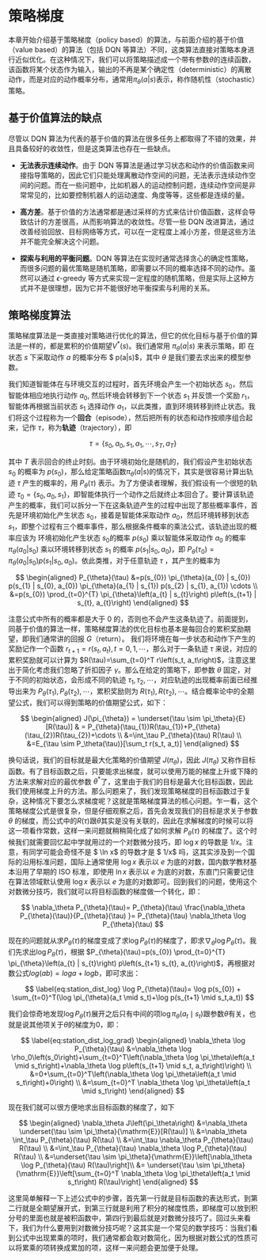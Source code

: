 # 策略梯度


本章开始介绍基于策略梯度（policy based）的算法，与前面介绍的基于价值（value based）的算法（包括 DQN 等算法）不同，这类算法直接对策略本身进行近似优化。在这种情况下，我们可以将策略描述成一个带有参数$\theta$的连续函数，该函数将某个状态作为输入，输出的不再是某个确定性（deterministic）的离散动作，而是对应的动作概率分布，通常用$\pi_{\theta}(a|s)$表示，称作随机性（stochastic）策略。

## 基于价值算法的缺点

尽管以 DQN 算法为代表的基于价值的算法在很多任务上都取得了不错的效果，并且具备较好的收敛性，但是这类算法也存在一些缺点。

* **无法表示连续动作**。由于 DQN 等算法是通过学习状态和动作的价值函数来间接指导策略的，因此它们只能处理离散动作空间的问题，无法表示连续动作空间的问题。而在一些问题中，比如机器人的运动控制问题，连续动作空间是非常常见的，比如要控制机器人的运动速度、角度等等，这些都是连续的量。

* **高方差**。基于价值的方法通常都是通过采样的方式来估计价值函数，这样会导致估计的方差很高，从而影响算法的收敛性。尽管一些 DQN 改进算法，通过改善经验回放、目标网络等方式，可以在一定程度上减小方差，但是这些方法并不能完全解决这个问题。

* **探索与利用的平衡问题**。DQN 等算法在实现时通常选择贪心的确定性策略，而很多问题的最优策略是随机策略，即需要以不同的概率选择不同的动作。虽然可以通过 $\epsilon$-greedy 等方式来实现一定程度的随机策略，但是实际上这种方式并不是很理想，因为它并不能很好地平衡探索与利用的关系。

## 策略梯度算法

策略梯度算法是一类直接对策略进行优化的算法，但它的优化目标与基于价值的算法是一样的，都是累积的价值期望$V^{*}(s)$。我们通常用 $\pi_{\theta}(a|s)$ 来表示策略，即 在状态 $s$ 下采取动作 $a$ 的概率分布 $ p(a|s)$，其中 $\theta$ 是我们要去求出来的模型参数。

我们知道智能体在与环境交互的过程时，首先环境会产生一个初始状态 $s_0$，然后智能体相应地执行动作 $a_0$, 然后环境会转移到下一个状态 $s_1$ 并反馈一个奖励 $r_1$，智能体再根据当前状态 $s_1$ 选择动作 $a_1$，以此类推，直到环境转移到终止状态。我们将这个过程称为一个**回合**（episode），然后把所有的状态和动作按顺序组合起来，记作 $\tau$，称为**轨迹**（trajectory），即

$$
\tau=\left\{s_{0}, a_{0}, s_{1}, a_{1}, \cdots, s_{T}, a_{T}\right\}
$$

其中 $T$ 表示回合的终止时刻。由于环境初始化是随机的，我们假设产生初始状态 $s_0$ 的概率为 $p(s_0)$，那么给定策略函数$\pi_{\theta}(a|s)$的情况下，其实是很容易计算出轨迹 $\tau$ 产生的概率的，用 $P_{\theta}(\tau)$ 表示。为了方便读者理解，我们假设有一个很短的轨迹 $\tau_0 = \{s_0,a_0,s_1\}$，即智能体执行一个动作之后就终止本回合了。要计算该轨迹产生的概率，我们可以拆分一下在这条轨迹产生的过程中出现了那些概率事件，首先是环境初始化产生状态 $s_0$，接着是智能体采取动作 $a_0$，然后环境转移到状态 $s_1$，即整个过程有三个概率事件，那么根据条件概率的乘法公式，该轨迹出现的概率应该为 环境初始化产生状态 $s_0$的概率 $p(s_0)$ 乘以智能体采取动作 $a_0$ 的概率 $\pi_{\theta}(a_0|s_0)$ 乘以环境转移到状态 $s_1$ 的概率 $p(s_1|s_0,a_0)$，即 $P_{\theta}(\tau_0) = \pi_{\theta}(a_0|s_0)p(s_1|s_0,a_0)$。依此类推，对于任意轨迹 $\tau$ ，其产生的概率为

$$
\begin{aligned}
P_{\theta}(\tau)
&=p(s_{0}) \pi_{\theta}(a_{0} | s_{0}) p(s_{1} | s_{0}, a_{0}) \pi_{\theta}(a_{1} | s_{1}) p(s_{2} | s_{1}, a_{1}) \cdots \\
&=p(s_{0}) \prod_{t=0}^{T} \pi_{\theta}\left(a_{t} | s_{t}\right) p\left(s_{t+1} | s_{t}, a_{t}\right)
\end{aligned}
$$

注意公式中所有的概率都是大于 0 的，否则也不会产生这条轨迹了。前面提到，同基于价值的算法一样，策略梯度算法的优化目标也基本是每回合的累积奖励期望，即我们通常讲的回报 $G$（return）。 我们将环境在每一步状态和动作下产生的奖励记作一个函数 $r_{t+1}=r(s_t,a_t),t=0,1,\cdots$，那么对于一条轨迹 $\tau$ 来说，对应的累积奖励就可以计算为 $R(\tau)=\sum_{t=0}^T r\left(s_t, a_t\right)$，注意这里出于简化考虑我们忽略了折扣因子 $\gamma$。那么在给定的策略下，即参数 $\theta$ 固定，对于不同的初始状态，会形成不同的轨迹 $\tau_{1},\tau_{2},\cdots$，对应轨迹的出现概率前面已经推导出来为 $P_{\theta}(\tau_{1}),P_{\theta}(\tau_{2}),\cdots$，累积奖励则为 $R(\tau_{1}),R(\tau_{2}),\cdots$。结合概率论中的全期望公式，我们可以得到策略的价值期望公式，如下：

$$
\begin{aligned}
J(\pi_{\theta}) = \underset{\tau \sim \pi_\theta}{E}[R(\tau)] 
& = P_{\theta}(\tau_{1})R(\tau_{1})+P_{\theta}(\tau_{2})R(\tau_{2})+\cdots \\
&=\int_\tau P_{\theta}(\tau) R(\tau) \\ 
&=E_{\tau \sim P_\theta(\tau)}[\sum_t r(s_t, a_t)] 
\end{aligned}
$$

换句话说，我们的目标就是最大化策略的价值期望 $J(\pi_{\theta})$，因此 $J(\pi_{\theta})$ 又称作目标函数。有了目标函数之后，只要能求出梯度，就可以使用万能的梯度上升或下降的方法来求解对应的最优参数 $\theta^*$了，这里由于我们的目标是最大化目标函数，因此我们使用梯度上升的方法。那么问题来了，我们发现策略梯度的目标函数过于复杂，这种情况下要怎么求梯度呢？这就是策略梯度算法的核心问题。乍一看，这个策略梯度公式是很复杂，但是仔细观察之后，首先会发现我们的目标是求关于参数 $\theta$ 的梯度，而公式中的$R(\tau)$跟$\theta$其实是没有关联的，因此在求解梯度的时候可以将这一项看作常数，这样一来问题就稍稍简化成了如何求解 $P_{\theta}(\tau)$ 的梯度了。这个时候我们就需要回忆起中学就用过的一个对数微分技巧，即 $\log x$ 的导数是 $1/x$。注意，有同学可能会奇怪不是 $ \ln x$ 的导数才是 $ 1/x$ 吗，这其实涉及到一个国际的沿用标准问题，国际上通常使用 $\log x$ 表示以 $e$ 为底的对数，国内数学教材基本沿用了早期的 ISO 标准，即使用 $\ln x$ 表示以 $e$ 为底的对数，东直门只需要记住在算法领域默认使用 $\log x$ 表示以 $e$ 为底的对数即可。回到我们的问题，使用这个对数微分技巧，我们就可以将目标函数的梯度做一个转化，即：

$$
\nabla_\theta P_{\theta}(\tau)= P_{\theta}(\tau) \frac{\nabla_\theta P_{\theta}(\tau)}{P_{\theta}(\tau) }= P_{\theta}(\tau) \nabla_\theta \log P_{\theta}(\tau)
$$


现在的问题就从求$P_{\theta}(\tau)$的梯度变成了求$\log P_{\theta}(\tau)$的梯度了，即求$\nabla_\theta \log P_{\theta}(\tau)$。我们先求出$\log P_{\theta}(\tau)$，根据 $P_{\theta}(\tau)=p(s_{0}) \prod_{t=0}^{T} \pi_{\theta}\left(a_{t} | s_{t}\right) p\left(s_{t+1}  s_{t}, a_{t}\right)$，再根据对数公式$log (ab) = log a + log b$，即可求出：

$$
\label{eq:station_dist_log}
\log P_{\theta}(\tau)= \log p(s_{0})  +  \sum_{t=0}^T(\log \pi_{\theta}(a_t \mid s_t)+\log p(s_{t+1} \mid s_t,a_t))
$$

我们会惊奇地发现$\log P_{\theta}(\tau)$展开之后只有中间的项$\log \pi_{\theta}(a_t \mid s_t)$跟参数$\theta$有关，也就是说其他项关于$\theta$的梯度为0，即：

$$
\label{eq:station_dist_log_grad}
\begin{aligned}
\nabla_\theta \log P_{\theta}(\tau) &=\nabla_\theta \log \rho_0\left(s_0\right)+\sum_{t=0}^T\left(\nabla_\theta \log \pi_\theta\left(a_t \mid s_t\right)+\nabla_\theta \log p\left(s_{t+1} \mid s_t, a_t\right)\right) \\
&=0+\sum_{t=0}^T\left(\nabla_\theta \log \pi_\theta\left(a_t \mid s_t\right)+0\right) \\
&=\sum_{t=0}^T \nabla_\theta \log \pi_\theta\left(a_t \mid s_t\right)
\end{aligned}
$$


现在我们就可以很方便地求出目标函数的梯度了，如下

$$
\begin{aligned}
\nabla_\theta J\left(\pi_\theta\right) &=\nabla_\theta \underset{\tau \sim \pi_\theta}{\mathrm{E}}[R(\tau)] \\
&=\nabla_\theta \int_\tau P_{\theta}(\tau) R(\tau) \\
&=\int_\tau \nabla_\theta P_{\theta}(\tau) R(\tau) \\
&=\int_\tau P_{\theta}(\tau) \nabla_\theta \log P_{\theta}(\tau) R(\tau) \\
&=\underset{\tau \sim \pi_\theta}{\mathrm{E}}\left[\nabla_\theta \log P_{\theta}(\tau) R(\tau)\right]\\
&= \underset{\tau \sim \pi_\theta}{\mathrm{E}}\left[\sum_{t=0}^T \nabla_\theta \log \pi_\theta\left(a_t \mid s_t\right) R(\tau)\right]
\end{aligned}
$$

这里简单解释一下上述公式中的步骤，首先第一行就是目标函数的表达形式，到第二行就是全期望展开式，到第三行就是利用了积分的梯度性质，即梯度可以放到积分号的里面也就是被积函数中，第四行到最后就是对数微分技巧了。回过头来看下，我们为什么要用到对数微分技巧呢？这其实是一个常见的数学技巧：当我们看到公式中出现累乘的项时，我们通常都会取对数简化，因为根据对数公式的性质可以将累乘的项转换成累加的项，这样一来问题会更加便于处理。